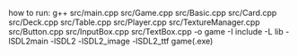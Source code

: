how to run:
g++ src/main.cpp src/Game.cpp src/Basic.cpp src/Card.cpp src/Deck.cpp src/Table.cpp src/Player.cpp src/TextureManager.cpp src/Button.cpp src/InputBox.cpp src/TextBox.cpp -o game -I include -L lib -lSDL2main -lSDL2 -lSDL2_image -lSDL2_ttf
game(.exe)